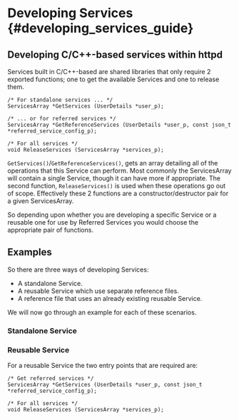 ﻿# Developing Services {#developing_services_guide}


## Developing C/C++-based services within httpd

Services built in C/C++-based are shared libraries that only require 2 exported functions; one to get the available Services and one to release them. 

~~~{.c}
/* For standalone services ... */
ServicesArray *GetServices (UserDetails *user_p);

/* ... or for referred services */
ServicesArray *GetReferenceServices (UserDetails *user_p, const json_t *referred_service_config_p);

/* For all services */
void ReleaseServices (ServicesArray *services_p);
~~~

```GetServices()```/```GetReferenceServices()```, gets an array detailing all of the operations that this Service can perform. Most commonly the ServicesArray will contain a single Service, though it can have more if appropriate. The second function, ```ReleaseServices()``` is used when these operations go out of scope. 
Effectively these 2 functions are a constructor/destructor pair for a given ServicesArray. 

So depending upon whether you are developing a specific Service or a reusable one for use by Referred Services you would choose the appropriate pair of functions.


## Examples

So there are three ways of developing Services:
	
 * A standalone Service.
 * A reusable Service which use separate reference files.
 * A reference file that uses an already existing reusable Service.

We will now go through an example for each of these scenarios.


### Standalone Service


### Reusable Service

For a reusable Service the two entry points that are required are:

~~~{.c}
/* Get referred services */
ServicesArray *GetServices (UserDetails *user_p, const json_t *referred_service_config_p);

/* For all services */
void ReleaseServices (ServicesArray *services_p);
~~~ 


